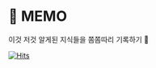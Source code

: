 # 📝 MEMO

이것 저것 알게된 지식들을 쫌쫌따리 기록하기 🧐

[![Hits](https://hits.seeyoufarm.com/api/count/incr/badge.svg?url=https%3A%2F%2Fgithub.com%2Frealzu%2Fmemo&count_bg=%23EFB2D0&title_bg=%23949490&icon=&icon_color=%23E7E7E7&title=Hello&edge_flat=false)](https://hits.seeyoufarm.com)
